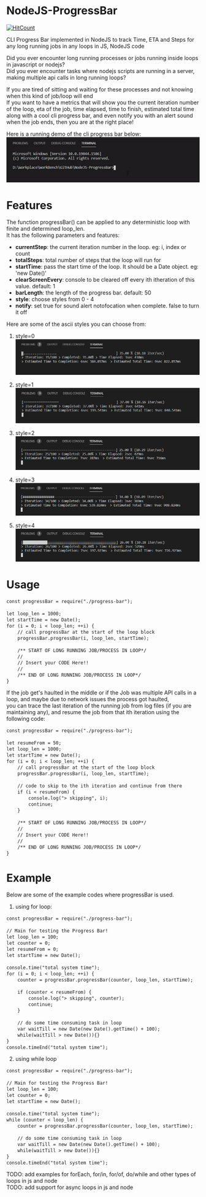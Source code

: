# NodeJS-ProgressBar
[![HitCount](https://hits.dwyl.com/mratanusarkar/NodeJS-ProgressBar.svg?style=flat)](http://hits.dwyl.com/mratanusarkar/NodeJS-ProgressBar)

CLI Progress Bar implemented in NodeJS to track Time, ETA and Steps for any long running jobs in any loops in JS, NodeJS code

Did you ever encounter long running processes or jobs running inside loops in javascript or nodejs? <br>
Did you ever encounter tasks where nodejs scripts are running in a server, making multiple api calls in long running loops?

If you are tired of sitting and waiting for these processes and not knowing when this kind of job/loop will end <br>
If you want to have a metrics that will show you the current iteration number of the loop, eta of the job, time elapsed, time to finish, estimated total time <br>
along with a cool cli progress bar, and even notify you with an alert sound when the job ends, then you are at the right place!

Here is a running demo of the cli progress bar below: <br>
![running demo](./assets/style04-running-demo.gif)

# Features
The function progressBar() can be applied to any deterministic loop with finite and determined loop_len. <br>
It has the following parameters and features:
- **currentStep**: the current iteration number in the loop. eg: i, index or count
- **totalSteps**: total number of steps that the loop will run for
- **startTime**: pass the start time of the loop. It should be a Date object. eg: 'new Date()'
- **clearScreenEvery**: console to be cleared off every ith itheration of this value. default: 1
- **barLength**: the length of the progress bar. default: 50
- **style**: choose styles from 0 - 4
- **notify**: set true for sound alert notofocation when complete. false to turn it off

Here are some of the ascii styles you can choose from:

1. style=0<br>
![style 0](./assets/style00.png)

2. style=1<br>
![style 1](./assets/style01.png)

3. style=2<br>
![style 2](./assets/style02.png)

4. style=3<br>
![style 3](./assets/style03.png)

5. style=4<br>
![style 4](./assets/style04.png)


# Usage
```node
const progressBar = require("./progress-bar");

let loop_len = 1000;
let startTime = new Date();
for (i = 0; i < loop_len; ++i) {
    // call progressBar at the start of the loop block
    progressBar.progressBar(i, loop_len, startTime);
    
    /** START OF LONG RUNNING JOB/PROCESS IN LOOP*/
    //
    // Insert your CODE Here!!
    //
    /** END OF LONG RUNNING JOB/PROCESS IN LOOP*/
}
```


If the job get's haulted in the middle or if the Job was multiple API calls in a loop, and maybe due to network issues the process got haulted, <br>
you can trace the last iteration of the running job from log files (if you are maintaining any), and resume the job from that ith iteration using the following code:

```node
const progressBar = require("./progress-bar");

let resumeFrom = 50;
let loop_len = 1000;
let startTime = new Date();
for (i = 0; i < loop_len; ++i) {
    // call progressBar at the start of the loop block
    progressBar.progressBar(i, loop_len, startTime);
    
    // code to skip to the ith iteration and continue from there
    if (i < resumeFrom) {
        console.log("> skipping", i);
        continue;
    }
    
    /** START OF LONG RUNNING JOB/PROCESS IN LOOP*/
    //
    // Insert your CODE Here!!
    //
    /** END OF LONG RUNNING JOB/PROCESS IN LOOP*/
}
```


# Example
Below are some of the example codes where progressBar is used.

1. using for loop:
```node
const progressBar = require("./progress-bar");

// Main for testing the Progress Bar!
let loop_len = 100;
let counter = 0;
let resumeFrom = 0;
let startTime = new Date();

console.time("total system time");
for (i = 0; i < loop_len; ++i) {
    counter = progressBar.progressBar(counter, loop_len, startTime);

    if (counter < resumeFrom) {
        console.log("> skipping", counter);
        continue;
    }

    // do some time consuming task in loop
    var waitTill = new Date(new Date().getTime() + 100);
    while(waitTill > new Date()){}
}
console.timeEnd("total system time");

```

2. using while loop
```node
const progressBar = require("./progress-bar");

// Main for testing the Progress Bar!
let loop_len = 100;
let counter = 0;
let startTime = new Date();

console.time("total system time");
while (counter < loop_len) {
    counter = progressBar.progressBar(counter, loop_len, startTime);

    // do some time consuming task in loop
    var waitTill = new Date(new Date().getTime() + 100);
    while(waitTill > new Date()){}
}
console.timeEnd("total system time");

```

TODO: add examples for forEach, for/in, for/of, do/while and other types of loops in js and node <br>
TODO: add support for async loops in js and node

